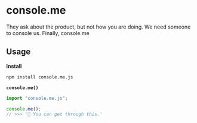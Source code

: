 # console.me

They ask about the product, but not how you are doing. We need someone to console us. Finally, console.me

## Usage

**Install**
```bash
npm install console.me.js
```

**`console.me()`**
```javascript
import "console.me.js";

console.me();
// >>> '💜 You can get through this.'
```
